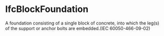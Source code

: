 IfcBlockFoundation
==================
A foundation consisting of a single block of concrete, into which the leg(s)
of the support or anchor bolts are embedded.(IEC 60050-466-09-02)


